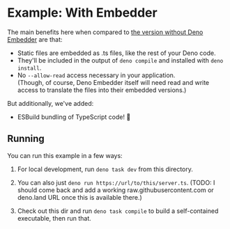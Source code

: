 Example: With Embedder
======================

The main benefits here when compared to [the version without Deno Embedder][1]
are that:

 * Static files are embedded as .ts files, like the rest of your Deno code.
 * They'll be included in the output of `deno compile` and installed with
   `deno install`.
 * No `--allow-read` access necessary in your application.  
   (Though, of course, Deno Embedder itself will need read and write access
   to translate the files into their embedded versions.)


But additionally, we've added:

 * ESBuild bundling of TypeScript code! 🎉

[1]: ../without-embedder/


Running
-------

You can run this example in a few ways: 

1. For local development, run `deno task dev` from this directory.

2. You can also just `deno run https://url/to/this/server.ts`. 
   (TODO: I should come back and add a working raw.githubusercontent.com or 
   deno.land URL once this is available there.)

3. Check out this dir and run `deno task compile` to build a self-contained
   executable, then run that.